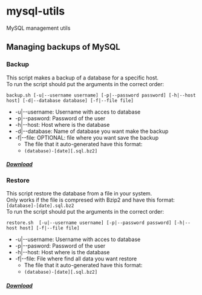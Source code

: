 # mysql-utils
MySQL management utils

## Managing backups of MySQL
### Backup
This script makes a backup of a database for a specific host.  
To run the script should put the arguments in the correct order:
```
backup.sh [-u|--username username] [-p|--password password] [-h|--host host] [-d|--database database] [-f|--file file]
```
- -u|--username: Username with acces to database  
- -p|--pasword: Password of the user  
- -h|--host: Host where is the database  
- -d|--database: Name of database you want make the backup  
- -f|--file: OPTIONAL: file where you want save the backup  
    * The file that it auto-generated have this format:  
    * ```(database)-[date][.sql.bz2]  ```

##### [Download](backup.sh)

### Restore
This script restore the database from a file in your system.  
Only works if the file is compresed with Bzip2 and have this format:  
`[database]-[date].sql.bz2`  
To run the script should put the arguments in the correct order:
```
restore.sh  [-u|--username username] [-p|--password password] [-h|--host host] [-f|--file file]
```
- -u|--username: Username with acces to database  
- -p|--pasword: Password of the user  
- -h|--host: Host where is the database  
- -f|--file: File where find all data you want restore  
    * The file that it auto-generated have this format:  
    * ```(database)-[date][.sql.bz2]  ```

##### [Download](restore.sh)